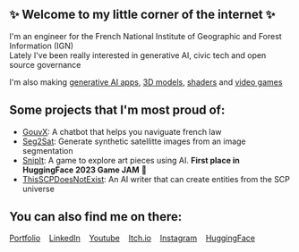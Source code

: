 ## ✨ Welcome to my little corner of the internet ✨

I'm an engineer for the French National Institute of Geographic and Forest Information (IGN)   
Lately I've been really interested in generative AI, civic tech and open source governance   

I'm also making [generative AI apps](https://koll.ai), [3D models](https://www.instagram.com/retronyme/), [shaders](https://www.shadertoy.com/user/retronyme) and [video games](https://ohmlet.itch.io/)  

## Some projects that I'm most proud of:
- [GouvX](https://www.gouvx.fr): A chatbot that helps you naviguate french law
- [Seg2Sat](https://github.com/RubenGres/Seg2Sat): Generate synthetic satellitte images from an image segmentation
- [SnipIt](https://ohmlet.itch.io/snip-it): A game to explore art pieces using AI. **First place in HuggingFace 2023 Game JAM** 🎉
- [ThisSCPDoesNotExist](https://www.thisscpdoesnotexist.com/): An AI writer that can create entities from the SCP universe

## You can also find me on there:
   [Portfolio](https://rubengr.es/) &nbsp;&nbsp;
   [LinkedIn](https://www.linkedin.com/in/ruben-gres-484930158/) &nbsp;&nbsp;
   [Youtube](https://www.youtube.com/channel/UCfeAbDpZDJJcWIIrJYSp5Xg) &nbsp;&nbsp;
   [Itch.io](https://ohmlet.itch.io/) &nbsp;&nbsp;
   [Instagram](https://www.instagram.com/retronyme/) &nbsp;&nbsp;
   [HuggingFace](https://huggingface.co/rgres) &nbsp;&nbsp;
